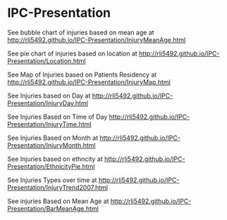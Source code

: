 IPC-Presentation
================
See bubble chart of injuries based on mean age at http://rli5492.github.io/IPC-Presentation/InjuryMeanAge.html

See pie chart of injuries based on location at http://rli5492.github.io/IPC-Presentation/Location.html

See Map of Injuries based on Patients Residency at http://rli5492.github.io/IPC-Presentation/InjuryMap.html

See Injuries based on Day at http://rli5492.github.io/IPC-Presentation/InjuryDay.html

See Injuries Based on Time of Day http://rli5492.github.io/IPC-Presentation/InjuryTime.html

See Injuries Based on Month at http://rli5492.github.io/IPC-Presentation/InjuryMonth.html

See Injuries based on ethncity at http://rli5492.github.io/IPC-Presentation/EthnicityPie.html

See Injuries Types over time at http://rli5492.github.io/IPC-Presentation/InjuryTrend2007.html

See injuries Based on Mean Age at http://rli5492.github.io/IPC-Presentation/BarMeanAge.html
